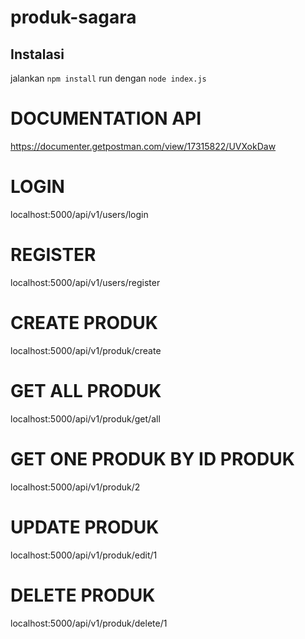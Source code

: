 # produk-sagara

## Instalasi
jalankan ```npm install```
run dengan ```node index.js```

# DOCUMENTATION API
https://documenter.getpostman.com/view/17315822/UVXokDaw


# LOGIN
localhost:5000/api/v1/users/login

# REGISTER
localhost:5000/api/v1/users/register

# CREATE PRODUK
localhost:5000/api/v1/produk/create

# GET ALL PRODUK
localhost:5000/api/v1/produk/get/all

# GET ONE PRODUK BY ID PRODUK
localhost:5000/api/v1/produk/2

# UPDATE PRODUK
localhost:5000/api/v1/produk/edit/1

# DELETE PRODUK 
localhost:5000/api/v1/produk/delete/1
